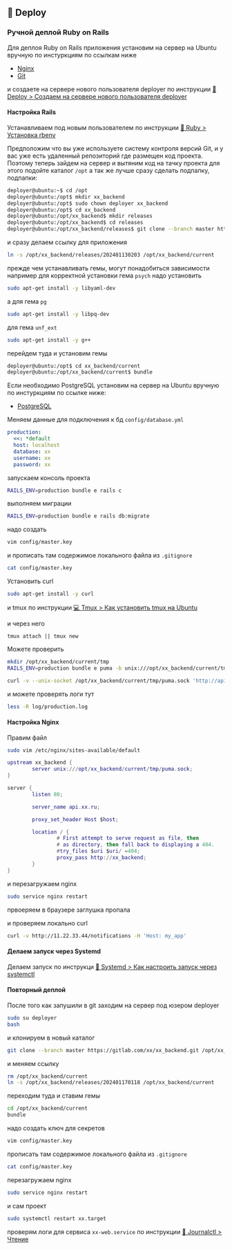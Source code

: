 ## 🚀 Deploy

### Ручной деплой Ruby on Rails

Для деплоя Ruby on Rails приложения
установим на сервер на Ubuntu вручную
по инстуркциям по ссылкам ниже
* [Nginx](../nginx/install.md)
* [Git](../git/install.md)

и создаете на сервере нового пользователя deployer по инструкции [🚀 Deploy > Создаем на сервере нового пользователя deployer](deployer.md)


#### Настройка Rails

Устанавливаем под новым пользователем по инструкции [💎 Ruby > Установка rbenv](../ruby/install.md)

Предположим что вы уже используете систему контроля версий Git,
и у вас уже есть удаленный репозиторий где размещен код проекта.
Поэтому теперь зайдем на сервер и вытяним код на тачку проекта
для этого подойте каталог `/opt`
а так же лучше сразу сделать подпапку, подпапки:
```sh
deployer@ubuntu:~$ cd /opt
deployer@ubuntu:/opt$ mkdir xx_backend
deployer@ubuntu:/opt$ sudo chown deployer xx_backend
deployer@ubuntu:/opt$ cd xx_backend
deployer@ubuntu:/opt/xx_backend$ mkdir releases
deployer@ubuntu:/opt/xx_backend$ cd releases
deployer@ubuntu:/opt/xx_backend/releases$ git clone --branch master https://gitlab.com/xx/xx_backend.git /opt/xx_backend/releases/202401130203
```

и сразу делаем ссылку для приложения
```sh
ln -s /opt/xx_backend/releases/202401130203 /opt/xx_backend/current
```

прежде чем устанавливать гемы, могут понадобиться зависимости
например для корректной установки гема `psych` надо установить
```sh
sudo apt-get install -y libyaml-dev
```

а для гема `pg` 
```sh
sudo apt-get install -y libpq-dev
```

для гема `unf_ext`
```sh
sudo apt-get install -y g++
```

перейдем туда и установим гемы
```sh
deployer@ubuntu:/opt$ cd xx_backend/current
deployer@ubuntu:/opt/xx_backend/current$ bundle
```

Если необходимо PostgreSQL
установим на сервер на Ubuntu вручную
по инстуркциям по ссылке ниже:
* [PostgreSQL](../postgresql/install.md)

Меняем данные для подключения к бд `config/database.yml`
```yaml
production:
  <<: *default
  host: localhost
  database: xx
  username: xx
  password: xx
```

запускаем консоль проекта
```sh
RAILS_ENV=production bundle e rails c
```

выполняем миграции
```sh
RAILS_ENV=production bundle e rails db:migrate
```

надо создать
```sh
vim config/master.key 
```

и прописать там содержимое локального файла из `.gitignore`
```sh
cat config/master.key 
```

Установить curl
```sh
sudo apt-get install -y curl
```

и tmux по инструкции [💻 Tmux > Как установить tmux на Ubuntu](../tmux/install.md)

и через него
```
tmux attach || tmux new
```

Можете проверить
```sh
mkdir /opt/xx_backend/current/tmp
RAILS_ENV=production bundle e puma -b unix:///opt/xx_backend/current/tmp/puma.sock
```

```sh
curl -v --unix-socket /opt/xx_backend/current/tmp/puma.sock 'http://api.xx.ru/notifications'
```

и можете проверять логи тут
```sh
less -R log/production.log
```


#### Настройка Nginx

Правим файл
```sh
sudo vim /etc/nginx/sites-available/default
```

```lua
upstream xx_backend {
        server unix:///opt/xx_backend/current/tmp/puma.sock;
}

server {
        listen 80;

        server_name api.xx.ru;

        proxy_set_header Host $host;

        location / {
                # First attempt to serve request as file, then
                # as directory, then fall back to displaying a 404.
                #try_files $uri $uri/ =404;
                proxy_pass http://xx_backend;
        }
}
```

и перезагружаем nginx

```sh
sudo service nginx restart
```

првоеряем в браузере заглушка пропала

и проверяем локально curl
```sh
curl -v http://11.22.33.44/notifications -H 'Host: my_app'
```


#### Делаем запуск через Systemd

Делаем запуск по инструкци [🔧 Systemd > Как настроить запуск через systemctl](../systemd/start.md)


#### Повторный деплой

После того как запушили в git
заходим на сервер под юзером deployer
```sh
sudo su deployer
bash
```

и клонируем в новый каталог
```sh
git clone --branch master https://gitlab.com/xx/xx_backend.git /opt/xx_backend/releases/202401170118
```

и меняем ссылку
```sh
rm /opt/xx_backend/current
ln -s /opt/xx_backend/releases/202401170118 /opt/xx_backend/current
```

переходим туда и ставим гемы
```sh
cd /opt/xx_backend/current
bundle
```

надо создать ключ для секретов
```sh
vim config/master.key 
```

прописать там содержимое локального файла из `.gitignore`
```sh
cat config/master.key 
```

перезагружаем nginx
```sh
sudo service nginx restart
```

и сам проект
```sh
sudo systemctl restart xx.target
```

проверям логи для сервиса `xx-web.service` по инструкции [📔 Journalctl > Чтение](../journalctl/read.md)
